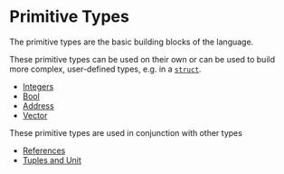 # Primitive Types

The primitive types are the basic building blocks of the language.

These primitive types can be used on their own or can be used to build more complex,
user-defined types, e.g. in a [`struct`](./structs.md).

- [Integers](./primitive-types/integers.md)
- [Bool](./primitive-types/bool.md)
- [Address](./primitive-types/address.md)
- [Vector](./primitive-types/vector.md)

These primitive types are used in conjunction with other types

- [References](./primitive-types/references.md)
- [Tuples and Unit](./primitive-types/tuples.md)
